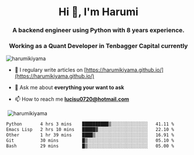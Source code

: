 <h1 align="center">Hi 👋, I'm Harumi</h1>
<h3 align="center">A backend engineer using <b>Python</b> with 8 years experience.</h3>
<h3 align="center">Working as a Quant Developer in <b>Tenbagger Capital</b> currently</h3>

<p align="left"> <img src="https://komarev.com/ghpvc/?username=harumikiyama" alt="harumikiyama" /> </p>


- 📝 I regulary write articles on [https://harumikiyama.github.io/](https://harumikiyama.github.io/)

- 💬 Ask me about **everything your want to ask**

- 📫 How to reach me **lucisu0720@hotmail.com**

<p>&nbsp;<img align="center" src="https://github-readme-stats.vercel.app/api?username=harumikiyama&show_icons=true" alt="harumikiyama" /></p>


<!--START_SECTION:waka-->

```txt
Python       4 hrs 3 mins    ██████████▒░░░░░░░░░░░░░░   41.11 %
Emacs Lisp   2 hrs 10 mins   █████▓░░░░░░░░░░░░░░░░░░░   22.10 %
Other        1 hr 39 mins    ████▒░░░░░░░░░░░░░░░░░░░░   16.91 %
Git          30 mins         █▒░░░░░░░░░░░░░░░░░░░░░░░   05.10 %
Bash         29 mins         █▒░░░░░░░░░░░░░░░░░░░░░░░   05.00 %
```

<!--END_SECTION:waka-->
